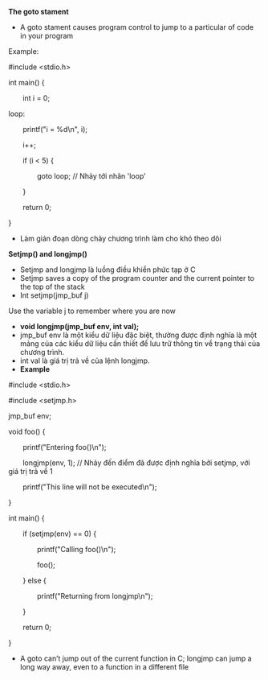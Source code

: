 ﻿**The goto stament**

- A goto stament causes program control to jump to a particular of code in your program

Example: 

#include <stdio.h>

int main() {

`    `int i = 0;

loop:

`    `printf("i = %d\n", i);

`    `i++;

`    `if (i < 5) {

`        `goto loop;  // Nhảy tới nhãn 'loop'

`    `}

`    `return 0;

}

- Làm gián đoạn dòng chảy chương trình làm cho khó theo dõi

**Setjmp() and longjmp()**

- Setjmp and longjmp là luồng điều khiển phức tạp ở C
- Setjmp saves a copy of the program counter and the current pointer to the top of the stack
- Int setjmp(jmp\_buf j)

Use the variable j to remember where you are now

- **void longjmp(jmp\_buf env, int val);**
- jmp\_buf env là một kiểu dữ liệu đặc biệt, thường được định nghĩa là một mảng của các kiểu dữ liệu cần thiết để lưu trữ thông tin về trạng thái của chương trình.
- int val là giá trị trả về của lệnh longjmp.
- **Example** 

#include <stdio.h>

#include <setjmp.h>

jmp\_buf env;

void foo() {

`    `printf("Entering foo()\n");

`    `longjmp(env, 1);  // Nhảy đến điểm đã được định nghĩa bởi setjmp, với giá trị trả về 1

`    `printf("This line will not be executed\n");

}

int main() {

`    `if (setjmp(env) == 0) {

`        `printf("Calling foo()\n");

`        `foo();

`    `} else {

`        `printf("Returning from longjmp\n");

`    `}

`    `return 0;

}

- A goto can’t jump out of the current function in C; longjmp can jump a long way away, even to a function in a different file
